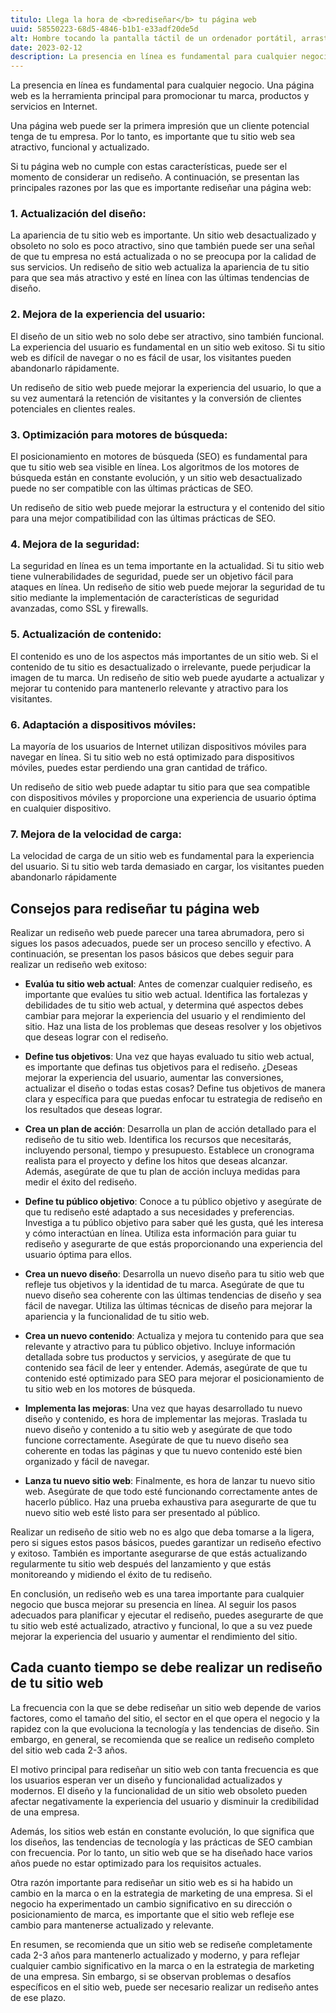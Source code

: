 ```yaml
---
titulo: Llega la hora de <b>rediseñar</b> tu página web
uuid: 58550223-68d5-4846-b1b1-e33adf20de5d
alt: Hombre tocando la pantalla táctil de un ordenador portátil, arrastrando elementos que componen una imagen
date: 2023-02-12
description: La presencia en línea es fundamental para cualquier negocio. Una página web es la herramienta principal para promocionar tu marca, productos y servicios en Internet.
---
```


La presencia en línea es fundamental para cualquier negocio. Una página web es la herramienta principal para promocionar tu marca, productos y servicios en Internet.

Una página web puede ser la primera impresión que un cliente potencial tenga de tu empresa. Por lo tanto, es importante que tu sitio web sea atractivo, funcional y actualizado.

Si tu página web no cumple con estas características, puede ser el momento de considerar un rediseño. A continuación, se presentan las principales razones por las que es importante rediseñar una página web:

### 1. Actualización del diseño:

La apariencia de tu sitio web es importante. Un sitio web desactualizado y obsoleto no solo es poco atractivo, sino que también puede ser una señal de que tu empresa no está actualizada o no se preocupa por la calidad de sus servicios. Un rediseño de sitio web actualiza la apariencia de tu sitio para que sea más atractivo y esté en línea con las últimas tendencias de diseño.

### 2. Mejora de la experiencia del usuario:

El diseño de un sitio web no solo debe ser atractivo, sino también funcional. La experiencia del usuario es fundamental en un sitio web exitoso. Si tu sitio web es difícil de navegar o no es fácil de usar, los visitantes pueden abandonarlo rápidamente.

Un rediseño de sitio web puede mejorar la experiencia del usuario, lo que a su vez aumentará la retención de visitantes y la conversión de clientes potenciales en clientes reales.

### 3. Optimización para motores de búsqueda:

El posicionamiento en motores de búsqueda (SEO) es fundamental para que tu sitio web sea visible en línea. Los algoritmos de los motores de búsqueda están en constante evolución, y un sitio web desactualizado puede no ser compatible con las últimas prácticas de SEO.

Un rediseño de sitio web puede mejorar la estructura y el contenido del sitio para una mejor compatibilidad con las últimas prácticas de SEO.

### 4. Mejora de la seguridad:

La seguridad en línea es un tema importante en la actualidad. Si tu sitio web tiene vulnerabilidades de seguridad, puede ser un objetivo fácil para ataques en línea. Un rediseño de sitio web puede mejorar la seguridad de tu sitio mediante la implementación de características de seguridad avanzadas, como SSL y firewalls.

### 5. Actualización de contenido:

El contenido es uno de los aspectos más importantes de un sitio web. Si el contenido de tu sitio es desactualizado o irrelevante, puede perjudicar la imagen de tu marca. Un rediseño de sitio web puede ayudarte a actualizar y mejorar tu contenido para mantenerlo relevante y atractivo para los visitantes.

### 6. Adaptación a dispositivos móviles:

La mayoría de los usuarios de Internet utilizan dispositivos móviles para navegar en línea. Si tu sitio web no está optimizado para dispositivos móviles, puedes estar perdiendo una gran cantidad de tráfico.

Un rediseño de sitio web puede adaptar tu sitio para que sea compatible con dispositivos móviles y proporcione una experiencia de usuario óptima en cualquier dispositivo.

### 7. Mejora de la velocidad de carga:

La velocidad de carga de un sitio web es fundamental para la experiencia del usuario. Si tu sitio web tarda demasiado en cargar, los visitantes pueden abandonarlo rápidamente

## Consejos para rediseñar tu página web

Realizar un rediseño web puede parecer una tarea abrumadora, pero si sigues los pasos adecuados, puede ser un proceso sencillo y efectivo. A continuación, se presentan los pasos básicos que debes seguir para realizar un rediseño web exitoso:

- **Evalúa tu sitio web actual**: Antes de comenzar cualquier rediseño, es importante que evalúes tu sitio web actual. Identifica las fortalezas y debilidades de tu sitio web actual, y determina qué aspectos debes cambiar para mejorar la experiencia del usuario y el rendimiento del sitio. Haz una lista de los problemas que deseas resolver y los objetivos que deseas lograr con el rediseño.

- **Define tus objetivos**: Una vez que hayas evaluado tu sitio web actual, es importante que definas tus objetivos para el rediseño. ¿Deseas mejorar la experiencia del usuario, aumentar las conversiones, actualizar el diseño o todas estas cosas? Define tus objetivos de manera clara y específica para que puedas enfocar tu estrategia de rediseño en los resultados que deseas lograr.

- **Crea un plan de acción**: Desarrolla un plan de acción detallado para el rediseño de tu sitio web. Identifica los recursos que necesitarás, incluyendo personal, tiempo y presupuesto. Establece un cronograma realista para el proyecto y define los hitos que deseas alcanzar. Además, asegúrate de que tu plan de acción incluya medidas para medir el éxito del rediseño.

- **Define tu público objetivo**: Conoce a tu público objetivo y asegúrate de que tu rediseño esté adaptado a sus necesidades y preferencias. Investiga a tu público objetivo para saber qué les gusta, qué les interesa y cómo interactúan en línea. Utiliza esta información para guiar tu rediseño y asegurarte de que estás proporcionando una experiencia del usuario óptima para ellos.

- **Crea un nuevo diseño**: Desarrolla un nuevo diseño para tu sitio web que refleje tus objetivos y la identidad de tu marca. Asegúrate de que tu nuevo diseño sea coherente con las últimas tendencias de diseño y sea fácil de navegar. Utiliza las últimas técnicas de diseño para mejorar la apariencia y la funcionalidad de tu sitio web.

- **Crea un nuevo contenido**: Actualiza y mejora tu contenido para que sea relevante y atractivo para tu público objetivo. Incluye información detallada sobre tus productos y servicios, y asegúrate de que tu contenido sea fácil de leer y entender. Además, asegúrate de que tu contenido esté optimizado para SEO para mejorar el posicionamiento de tu sitio web en los motores de búsqueda.

- **Implementa las mejoras**: Una vez que hayas desarrollado tu nuevo diseño y contenido, es hora de implementar las mejoras. Traslada tu nuevo diseño y contenido a tu sitio web y asegúrate de que todo funcione correctamente. Asegúrate de que tu nuevo diseño sea coherente en todas las páginas y que tu nuevo contenido esté bien organizado y fácil de navegar.

- **Lanza tu nuevo sitio web**: Finalmente, es hora de lanzar tu nuevo sitio web. Asegúrate de que todo esté funcionando correctamente antes de hacerlo público. Haz una prueba exhaustiva para asegurarte de que tu nuevo sitio web esté listo para ser presentado al público.

Realizar un rediseño de sitio web no es algo que deba tomarse a la ligera, pero si sigues estos pasos básicos, puedes garantizar un rediseño efectivo y exitoso. También es importante asegurarse de que estás actualizando regularmente tu sitio web después del lanzamiento y que estás monitoreando y midiendo el éxito de tu rediseño.

En conclusión, un rediseño web es una tarea importante para cualquier negocio que busca mejorar su presencia en línea. Al seguir los pasos adecuados para planificar y ejecutar el rediseño, puedes asegurarte de que tu sitio web esté actualizado, atractivo y funcional, lo que a su vez puede mejorar la experiencia del usuario y aumentar el rendimiento del sitio.

## Cada cuanto tiempo se debe realizar un rediseño de tu sitio web

La frecuencia con la que se debe rediseñar un sitio web depende de varios factores, como el tamaño del sitio, el sector en el que opera el negocio y la rapidez con la que evoluciona la tecnología y las tendencias de diseño. Sin embargo, en general, se recomienda que se realice un rediseño completo del sitio web cada 2-3 años.

El motivo principal para rediseñar un sitio web con tanta frecuencia es que los usuarios esperan ver un diseño y funcionalidad actualizados y modernos. El diseño y la funcionalidad de un sitio web obsoleto pueden afectar negativamente la experiencia del usuario y disminuir la credibilidad de una empresa.

Además, los sitios web están en constante evolución, lo que significa que los diseños, las tendencias de tecnología y las prácticas de SEO cambian con frecuencia. Por lo tanto, un sitio web que se ha diseñado hace varios años puede no estar optimizado para los requisitos actuales.

Otra razón importante para rediseñar un sitio web es si ha habido un cambio en la marca o en la estrategia de marketing de una empresa. Si el negocio ha experimentado un cambio significativo en su dirección o posicionamiento de marca, es importante que el sitio web refleje ese cambio para mantenerse actualizado y relevante.

En resumen, se recomienda que un sitio web se rediseñe completamente cada 2-3 años para mantenerlo actualizado y moderno, y para reflejar cualquier cambio significativo en la marca o en la estrategia de marketing de una empresa. Sin embargo, si se observan problemas o desafíos específicos en el sitio web, puede ser necesario realizar un rediseño antes de ese plazo.
